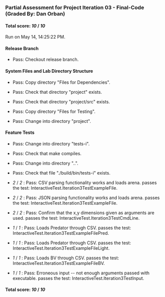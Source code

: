 ### Partial Assessment for Project Iteration 03 - Final-Code (Graded By: Dan Orban)

#### Total score: _10_ / _10_

Run on May 14, 14:25:22 PM.


#### Release Branch

+ Pass: Checkout release branch.




#### System Files and Lab Directory Structure

+ Pass: Copy directory "Files for Dependencies".



+ Pass: Check that directory "project" exists.

+ Pass: Check that directory "project/src" exists.

+ Pass: Copy directory "Files for Testing".



+ Pass: Change into directory "project".


#### Feature Tests

+ Pass: Change into directory "tests-i".

+ Pass: Check that make compiles.



+ Pass: Change into directory "..".

+ Pass: Check that file "./build/bin/tests-i" exists.

+  _2_ / _2_ : Pass: CSV parsing functionality works and loads arena.
    passes the test: InteractiveTest.Iteration3TestExampleFile.



+  _2_ / _2_ : Pass: JSON parsing functionality works and loads arena.
    passes the test: InteractiveTest.Iteration3TestExampleFile.



+  _2_ / _2_ : Pass: Confirm that the x,y dimensions given as arguments are used.
    passes the test: InteractiveTest.Iteration3TestCmdLine.



+  _1_ / _1_ : Pass: Loads Predator through CSV.
    passes the test: InteractiveTest.Iteration3TestExampleFilePred.



+  _1_ / _1_ : Pass: Loads Predator through CSV.
    passes the test: InteractiveTest.Iteration3TestExampleFileLight.



+  _1_ / _1_ : Pass: Loads BV through CSV.
    passes the test: InteractiveTest.Iteration3TestExampleFileBV.



+  _1_ / _1_ : Pass: Erroneous input -- not enough arguments passed with executable.
    passes the test: InteractiveTest.Iteration3TestInput.



#### Total score: _10_ / _10_


